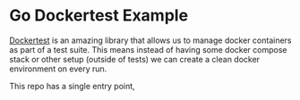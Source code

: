 # Go Dockertest Example

[Dockertest](https://github.com/ory/dockertest) is an amazing library that allows us to manage docker containers as part of a test suite. This means instead of having some docker compose stack or other setup (outside of tests) we can create a clean docker environment on every run.

This repo has a single entry point,